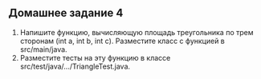 ## Домашнее задание 4
1. Напишите функцию, вычисляющую площадь треугольника по трем сторонам (int a, int b, int c). Разместите класс с функцией в src/main/java.
2. Разместите тесты на эту функцию в классе src/test/java/…/TriangleTest.java.
